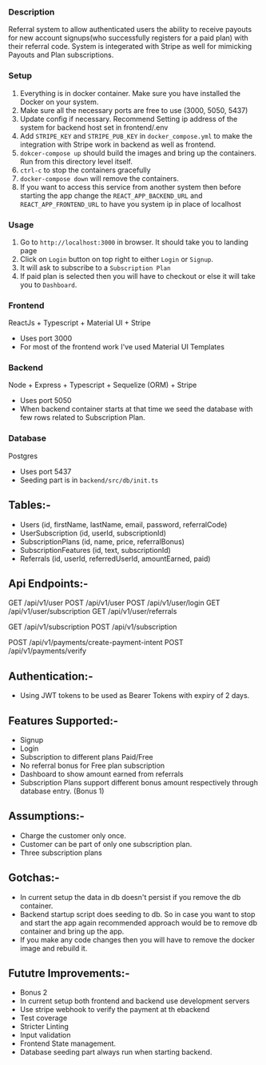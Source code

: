 ### Description
Referral system to allow authenticated users the ability to receive payouts for new account signups(who successfully registers for a paid plan) with their referral code. System is integerated with Stripe as well for mimicking Payouts and Plan subscriptions.

### Setup
1. Everything is in docker container. Make sure you have installed the Docker on your system.
2. Make sure all the necessary ports are free to use (3000, 5050, 5437)
3. Update config if necessary. Recommend Setting ip address of the system for backend host set in frontend/.env
4. Add `STRIPE_KEY` and `STRIPE_PUB_KEY` in `docker_compose.yml` to make the integration with Stripe work in backend as well as frontend.
4. `dokcer-compose up` should build the images and bring up the containers. Run from this directory level itself.
5. `ctrl-c` to stop the containers gracefully
6. `docker-compose down` will remove the containers.
7. If you want to access this service from another system then before starting the app change the `REACT_APP_BACKEND_URL` and `REACT_APP_FRONTEND_URL` to have you system ip in place of localhost

### Usage
1. Go to `http://localhost:3000` in browser. It should take you to landing page
2. Click on `Login` button on top right to either `Login` or `Signup`.
3. It will ask to subscribe to a `Subscription Plan`
4. If paid plan is selected then you will have to checkout or else it will take you to `Dashboard`.

### Frontend
ReactJs + Typescript + Material UI + Stripe
- Uses port 3000
- For most of the frontend work I've used Material UI Templates

### Backend
Node + Express + Typescript + Sequelize (ORM) + Stripe
- Uses port 5050
- When backend container starts at that time we seed the database with few rows related to Subscription Plan.

### Database
Postgres
- Uses port 5437
- Seeding part is in `backend/src/db/init.ts`

## Tables:-
- Users (id, firstName, lastName, email, password, referralCode)
- UserSubscription (id, userId, subscriptionId)
- SubscriptionPlans (id, name, price, referralBonus)
- SubscriptionFeatures (id, text, subscriptionId)
- Referrals (id, userId, referredUserId, amountEarned, paid)

## Api Endpoints:-
GET /api/v1/user
POST /api/v1/user
POST /api/v1/user/login
GET /api/v1/user/subscription
GET /api/v1/user/referrals

GET /api/v1/subscription
POST /api/v1/subscription

POST /api/v1/payments/create-payment-intent
POST /api/v1/payments/verify

## Authentication:-
- Using JWT tokens to be used as Bearer Tokens with expiry of 2 days.

## Features Supported:-
- Signup
- Login
- Subscription to different plans Paid/Free
- No referral bonus for Free plan subscription
- Dashboard to show amount earned from referrals
- Subscription Plans support different bonus amount respectively through database entry. (Bonus 1)

## Assumptions:-
- Charge the customer only once.
- Customer can be part of only one subscription plan.
- Three subscription plans

## Gotchas:-
- In current setup the data in db doesn't persist if you remove the db container.
- Backend startup script does seeding to db. So in case you want to stop and start the app again recommended approach would be to remove db container and bring up the app.
- If you make any code changes then you will have to remove the docker image and rebuild it.

## Fututre Improvements:-
- Bonus 2
- In current setup both frontend and backend use development servers
- Use stripe webhook to verify the payment at th ebackend
- Test coverage
- Stricter Linting
- Input validation
- Frontend State management.
- Database seeding part always run when starting backend.

